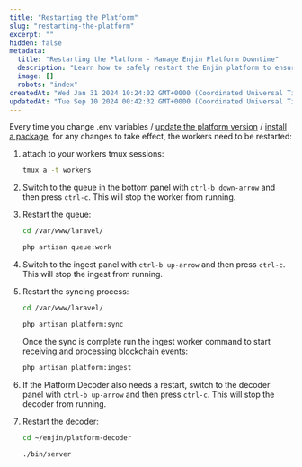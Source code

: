 ```yaml
---
title: "Restarting the Platform"
slug: "restarting-the-platform"
excerpt: ""
hidden: false
metadata: 
  title: "Restarting the Platform - Manage Enjin Platform Downtime"
  description: "Learn how to safely restart the Enjin platform to ensure smooth operation and minimal downtime for your blockchain applications."
  image: []
  robots: "index"
createdAt: "Wed Jan 31 2024 10:24:02 GMT+0000 (Coordinated Universal Time)"
updatedAt: "Tue Sep 10 2024 00:42:32 GMT+0000 (Coordinated Universal Time)"
---
```

Every time you change .env variables / [update the platform version](/02-tutorials/04-going-open-source/03-cloud-installation/09-updating-the-platform.md) / [install a package](/02-tutorials/04-going-open-source/03-cloud-installation/03-installing-additional-packages.md), for any changes to take effect, the workers need to be restarted:

1. attach to your workers tmux sessions:

   ```bash
   tmux a -t workers
   ```

2. Switch to the queue in the bottom panel with `ctrl-b down-arrow` and then press `ctrl-c`. This will stop the worker from running.

3. Restart the queue:

   ```bash
   cd /var/www/laravel/

   php artisan queue:work
   ```

4. Switch to the ingest panel with `ctrl-b up-arrow` and then press `ctrl-c`. This will stop the ingest from running.

5. Restart the syncing process:

   ```bash
   cd /var/www/laravel/

   php artisan platform:sync
   ```

   Once the sync is complete run the ingest worker command to start receiving and processing blockchain events:

   ```bash
   php artisan platform:ingest
   ```

6. If the Platform Decoder also needs a restart, switch to the decoder panel with `ctrl-b up-arrow` and then press `ctrl-c`. This will stop the decoder from running.

7. Restart the decoder:

   ```bash
   cd ~/enjin/platform-decoder

   ./bin/server
   ```
